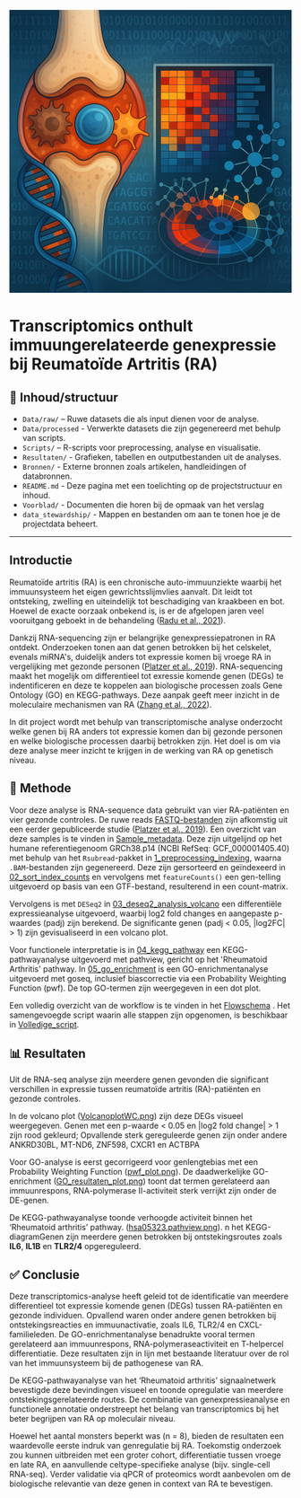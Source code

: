 <p align="center">
  <img src="Voorblad/Reuma_voorblad.png" alt="Voorblad" width="600"/>
</p>

# Transcriptomics onthult immuungerelateerde genexpressie bij Reumatoïde Artritis (RA)

## 📁 Inhoud/structuur

- `Data/raw/` – Ruwe datasets die als input dienen voor de analyse. 
- `Data/processed` - Verwerkte datasets die zijn gegenereerd met behulp van scripts.
- `Scripts/` – R-scripts voor preprocessing, analyse en visualisatie.
- `Resultaten/` - Grafieken, tabellen en outputbestanden uit de analyses.
- `Bronnen/` - Externe bronnen zoals artikelen, handleidingen of databronnen. 
- `README.md` - Deze pagina met een toelichting op de projectstructuur en inhoud.
- `Voorblad/` - Documenten die horen bij de opmaak van het verslag
- `data_stewardship/` - Mappen en bestanden om aan te tonen hoe je de projectdata beheert.

---
## Introductie 

Reumatoïde artritis (RA) is een chronische auto-immuunziekte waarbij het immuunsysteem het eigen gewrichtsslijmvlies aanvalt. Dit leidt tot ontsteking, zwelling en uiteindelijk tot beschadiging van kraakbeen en bot. Hoewel de exacte oorzaak onbekend is, is er de afgelopen jaren veel vooruitgang geboekt in de behandeling ([Radu et al., 2021](Bronnen/Radu_2021_RA_management.pdf)).

Dankzij RNA-sequencing zijn er belangrijke genexpressiepatronen in RA ontdekt. Onderzoeken tonen aan dat genen betrokken bij het celskelet, evenals miRNA's, duidelijk anders tot expressie komen bij vroege RA in vergelijking met gezonde personen ([Platzer et al., 2019](Bronnen/Platzer_2019_RA_gene_expression.pdf)). RNA-sequencing maakt het mogelijk om differentieel tot exressie komende genen (DEGs) te indentificeren en deze te koppelen aan biologische processen zoals Gene Ontology (GO) en KEGG-pathways. Deze aanpak geeft meer inzicht in de moleculaire mechanismen van RA ([Zhang et al., 2022](Bronnen/Zhang_2022_RNA_sequencing.pdf)).

In dit project wordt met behulp van transcriptomische analyse onderzocht welke genen bij RA anders tot expressie komen dan bij gezonde personen en welke biologische processen daarbij betrokken zijn. Het doel is om via deze analyse meer inzicht te krijgen in de werking van RA op genetisch niveau.


## 🔬 Methode

Voor deze analyse is RNA-sequence data gebruikt van vier RA-patiënten en vier gezonde controles. De ruwe reads [FASTQ-bestanden](Data/Raw) zijn afkomstig uit een eerder gepubliceerde studie ([Platzer et al., 2019](Bronnen/Platzer_2019_RA_gene_expression.pdf)). Een overzicht van deze samples is te vinden in [Sample_metadata](Data/Raw/sample_metadata_table_RA.png). Deze zijn uitgelijnd op het humane referentiegenoom GRCh38.p14 (NCBI RefSeq: GCF_000001405.40) met behulp van het `Rsubread`-pakket in  [1_preprocessing_indexing](Scripts/1_preprocessing_indexing.R), waarna `.BAM`-bestanden zijn gegenereerd. Deze zijn gersorteerd en geïndexeerd in [02_sort_index_counts](Scripts/02_sort_index_counts.R) en vervolgens met `featureCounts()`  een gen-telling uitgevoerd op basis van een GTF-bestand, resulterend in een count-matrix.

Vervolgens is met `DESeq2` in [03_deseq2_analysis_volcano](Scripts/03_deseq2_analysis_volcano.R) een differentiële expressieanalyse uitgevoerd, waarbij log2 fold changes en aangepaste p-waardes (padj) zijn berekend. De significante genen (padj < 0.05, |log2FC| > 1) zijn gevisualiseerd in een volcano plot.

Voor functionele interpretatie is in [04_kegg_pathway](Scripts/04_kegg_pathway.R ) een KEGG-pathwayanalyse uitgevoerd met pathview, gericht op het 'Rheumatoid Arthritis' pathway. In [05_go_enrichment](Scripts/05_go_enrichment.R) is een GO-enrichmentanalyse uitgevoerd met goseq, inclusief biascorrectie via een Probability Weighting Function (pwf). De top GO-termen zijn weergegeven in een dot plot.

Een volledig overzicht van de workflow is te vinden in het [Flowschema](Resultaten/Flowschema.png) . Het samengevoegde script waarin alle stappen zijn opgenomen, is beschikbaar in [Volledige_script](Scripts/Volledige_script.R).

## 📊 Resultaten

Uit de RNA-seq analyse zijn meerdere genen gevonden die significant verschillen in expressie tussen reumatoïde artritis (RA)-patiënten en gezonde controles.

In de volcano plot ([VolcanoplotWC.png](Resultaten/VolcanoplotWC.png)) zijn deze DEGs visueel weergegeven. Genen met een p-waarde < 0.05 en |log2 fold change| > 1 zijn rood gekleurd; Opvallende sterk gereguleerde genen zijn onder andere ANKRD30BL, MT-ND6, ZNF598, CXCR1 en ACTBPA

Voor GO-analyse is eerst gecorrigeerd voor genlengtebias met een Probability Weighting Function ([pwf_plot.png](Resultaten/pwf_plot.png)). De daadwerkelijke GO-enrichment ([GO_resultaten_plot.png](Resultaten/GO_resultaten_plot.png)) toont dat termen gerelateerd aan immuunrespons, RNA-polymerase II-activiteit sterk verrijkt zijn onder de DE-genen.

De KEGG-pathwayanalyse toonde verhoogde activiteit binnen het ‘Rheumatoid arthritis’ pathway. ([hsa05323.pathview.png](Resultaten/hsa05323.pathview.png)). n het KEGG-diagramGenen zijn meerdere genen betrokken bij ontstekingsroutes zoals **IL6**, **IL1B** en **TLR2/4** opgereguleerd.


## ✅ Conclusie 

Deze transcriptomics-analyse heeft geleid tot de identificatie van meerdere differentieel tot expressie komende genen (DEGs) tussen RA-patiënten en gezonde individuen. Opvallend waren onder andere genen betrokken bij ontstekingsreacties en immuunactivatie, zoals IL6, TLR2/4 en CXCL-familieleden. De GO-enrichmentanalyse benadrukte vooral termen gerelateerd aan immuunrespons, RNA-polymeraseactiviteit en T-helpercel differentiatie. Deze resultaten zijn in lijn met bestaande literatuur over de rol van het immuunsysteem bij de pathogenese van RA.

De KEGG-pathwayanalyse van het ‘Rheumatoid arthritis’ signaalnetwerk bevestigde deze bevindingen visueel en toonde opregulatie van meerdere ontstekingsgerelateerde routes. De combinatie van genexpressieanalyse en functionele annotatie onderstreept het belang van transcriptomics bij het beter begrijpen van RA op moleculair niveau.

Hoewel het aantal monsters beperkt was (n = 8), bieden de resultaten een waardevolle eerste indruk van genregulatie bij RA. Toekomstig onderzoek zou kunnen uitbreiden met een groter cohort, differentiatie tussen vroege en late RA, en aanvullende celtype-specifieke analyse (bijv. single-cell RNA-seq). Verder validatie via qPCR of proteomics wordt aanbevolen om de biologische relevantie van deze genen in context van RA te bevestigen.





